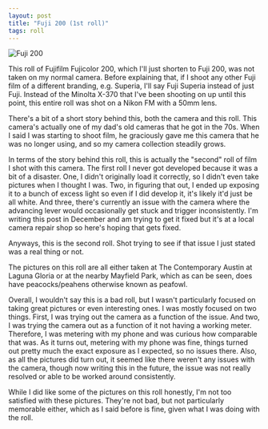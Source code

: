 ```yaml
---
layout: post
title: "Fuji 200 (1st roll)"
tags: roll
---
```


![Fuji 200](/assets/rolls/Fuji200-1.jpg)

This roll of Fujifilm Fujicolor 200, which I'll just shorten to Fuji 200, was not taken on my normal camera. Before explaining that, if I shoot any other Fuji film of a different branding, e.g. Superia, I'll say Fuji Superia instead of just Fuji. Instead of the Minolta X-370 that I've been shooting on up until this point, this entire roll was shot on a Nikon FM with a 50mm lens.

There's a bit of a short story behind this, both the camera and this roll. This camera's actually one of my dad's old cameras that he got in the 70s. When I said I was starting to shoot film, he graciously gave me this camera that he was no longer using, and so my camera collection steadily grows.

In terms of the story behind this roll, this is actually the "second" roll of film I shot with this camera. The first roll I never got developed because it was a bit of a disaster. One, I didn't originally load it correctly, so I didn't even take pictures when I thought I was. Two, in figuring that out, I ended up exposing it to a bunch of excess light so even if I did develop it, it's likely it'd just be all white. And three, there's currently an issue with the camera where the advancing lever would occasionally get stuck and trigger inconsistently. I'm writing this post in December and am trying to get it fixed but it's at a local camera repair shop so here's hoping that gets fixed.

Anyways, this is the second roll. Shot trying to see if that issue I just stated was a real thing or not.

The pictures on this roll are all either taken at The Contemporary Austin at Laguna Gloria or at the nearby Mayfield Park, which as can be seen, does have peacocks/peahens otherwise known as peafowl.

Overall, I wouldn't say this is a bad roll, but I wasn't particularly focused on taking great pictures or even interesting ones. I was mostly focused on two things. First, I was trying out the camera as a function of the issue. And two, I was trying the camera out as a function of it not having a working meter. Therefore, I was metering with my phone and was curious how comparable that was. As it turns out, metering with my phone was fine, things turned out pretty much the exact exposure as I expected, so no issues there. Also, as all the pictures did turn out, it seemed like there weren't any issues with the camera, though now writing this in the future, the issue was not really resolved or able to be worked around consistently.

While I did like some of the pictures on this roll honestly, I'm not too satisfied with these pictures. They're not bad, but not particularly memorable either, which as I said before is fine, given what I was doing with the roll.